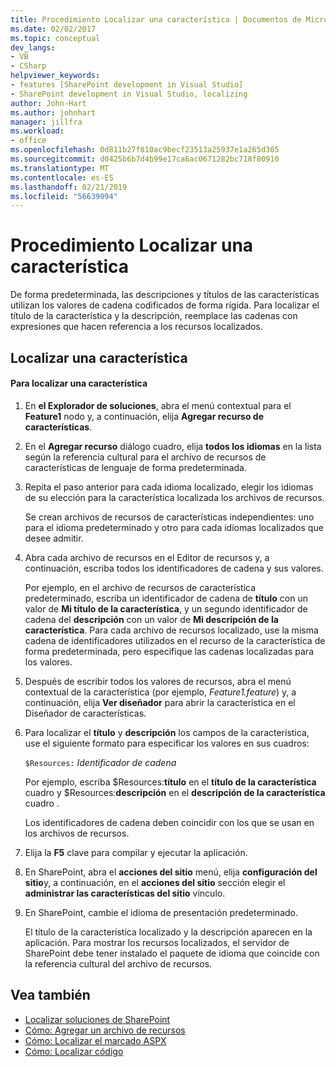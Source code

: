 ```yaml
---
title: Procedimiento Localizar una característica | Documentos de Microsoft
ms.date: 02/02/2017
ms.topic: conceptual
dev_langs:
- VB
- CSharp
helpviewer_keywords:
- features [SharePoint development in Visual Studio]
- SharePoint development in Visual Studio, localizing
author: John-Hart
ms.author: johnhart
manager: jillfra
ms.workload:
- office
ms.openlocfilehash: 0d811b27f810ac9becf23513a25937e1a265d305
ms.sourcegitcommit: d0425b6b7d4b99e17ca6ac0671282bc718f80910
ms.translationtype: MT
ms.contentlocale: es-ES
ms.lasthandoff: 02/21/2019
ms.locfileid: "56639094"
---
```

# <a name="how-to-localize-a-feature"></a>Procedimiento Localizar una característica
  De forma predeterminada, las descripciones y títulos de las características utilizan los valores de cadena codificados de forma rígida. Para localizar el título de la característica y la descripción, reemplace las cadenas con expresiones que hacen referencia a los recursos localizados.

## <a name="localize-a-feature"></a>Localizar una característica

#### <a name="to-localize-a-feature"></a>Para localizar una característica

1.  En **el Explorador de soluciones**, abra el menú contextual para el **Feature1** nodo y, a continuación, elija **Agregar recurso de características**.

2.  En el **Agregar recurso** diálogo cuadro, elija **todos los idiomas** en la lista según la referencia cultural para el archivo de recursos de características de lenguaje de forma predeterminada.

3.  Repita el paso anterior para cada idioma localizado, elegir los idiomas de su elección para la característica localizada los archivos de recursos.

     Se crean archivos de recursos de características independientes: uno para el idioma predeterminado y otro para cada idiomas localizados que desee admitir.

4.  Abra cada archivo de recursos en el Editor de recursos y, a continuación, escriba todos los identificadores de cadena y sus valores.

     Por ejemplo, en el archivo de recursos de característica predeterminado, escriba un identificador de cadena de **título** con un valor de **Mi título de la característica**, y un segundo identificador de cadena del **descripción** con un valor de **Mi descripción de la característica**. Para cada archivo de recursos localizado, use la misma cadena de identificadores utilizados en el recurso de la característica de forma predeterminada, pero especifique las cadenas localizadas para los valores.

5.  Después de escribir todos los valores de recursos, abra el menú contextual de la característica (por ejemplo, *Feature1.feature*) y, a continuación, elija **Ver diseñador** para abrir la característica en el Diseñador de características.

6.  Para localizar el **título** y **descripción** los campos de la característica, use el siguiente formato para especificar los valores en sus cuadros:

     `$Resources:` *Identificador de cadena*

     Por ejemplo, escriba $Resources:**título** en el **título de la característica** cuadro y $Resources:**descripción** en el **descripción de la característica** cuadro .

     Los identificadores de cadena deben coincidir con los que se usan en los archivos de recursos.

7.  Elija la **F5** clave para compilar y ejecutar la aplicación.

8.  En SharePoint, abra el **acciones del sitio** menú, elija **configuración del sitio**y, a continuación, en el **acciones del sitio** sección elegir el **administrar las características del sitio** vínculo.

9. En SharePoint, cambie el idioma de presentación predeterminado.

     El título de la característica localizado y la descripción aparecen en la aplicación. Para mostrar los recursos localizados, el servidor de SharePoint debe tener instalado el paquete de idioma que coincide con la referencia cultural del archivo de recursos.

## <a name="see-also"></a>Vea también
- [Localizar soluciones de SharePoint](../sharepoint/localizing-sharepoint-solutions.md)
- [Cómo: Agregar un archivo de recursos](../sharepoint/how-to-add-a-resource-file.md)
- [Cómo: Localizar el marcado ASPX](../sharepoint/how-to-localize-aspx-markup.md)
- [Cómo: Localizar código](../sharepoint/how-to-localize-code.md)
